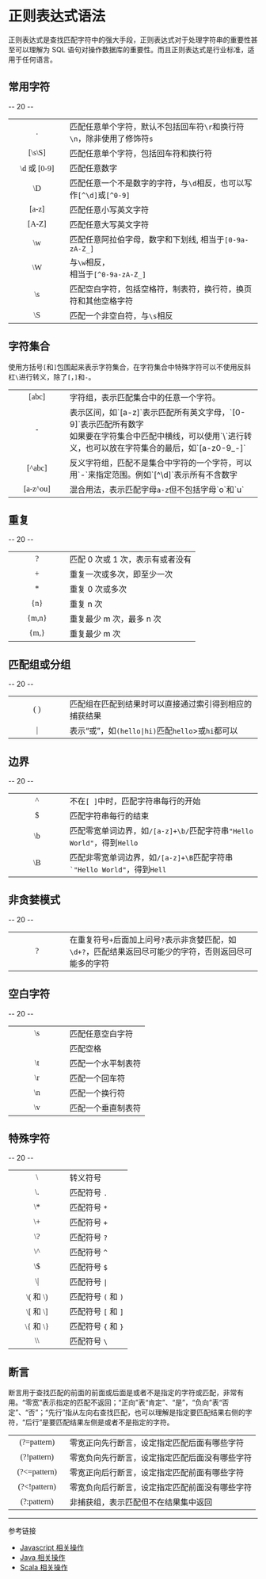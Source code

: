 
<style type="text/css">
table[note] tr td:first-child { text-align: center; font-family: consolas; width: 100px; }
</style>

# 正则表达式语法

正则表达式是查找匹配字符中的强大手段，正则表达式对于处理字符串的重要性甚至可以理解为 SQL 语句对操作数据库的重要性。而且正则表达式是行业标准，适用于任何语言。

## 常用字符

-- 20 --

<table width="100%" border="0" cellspacing="1" note>
    <tr>
        <td>.</td>
        <td>匹配任意单个字符，默认不包括回车符<code>\r</code>和换行符<code>\n</code>，除非使用了修饰符<code>s</code></td>
    </tr>
    <tr>
        <td>[\s\S]</td>
        <td>匹配任意单个字符，包括回车符和换行符</td>
    </tr>
    <tr>
        <td>\d 或 [0-9]</td>
        <td>匹配任意数字</td>
    </tr>
    <tr>
        <td>\D</td>
        <td>匹配任意一个不是数字的字符，与<code>\d</code>相反，也可以写作<code>[^\d]</code>或<code>[^0-9]</code></td>
    </tr>
    <tr>
        <td>[a-z]</td>
        <td>匹配任意小写英文字符</td>
    </tr>
    <tr>
        <td>[A-Z]</td>
        <td>匹配任意大写英文字符</td>
    </tr>
    <tr>
        <td>\w</td>
        <td>匹配任意阿拉伯字母，数字和下划线, 相当于<code>[0-9a-zA-Z_]</code></td>
    </tr>
    <tr>
        <td>\W</td>
        <td>与<code>\w</code>相反，<br/>相当于<code>[^0-9a-zA-Z_]</code></td>
    </tr>
    <tr>
        <td>\s</td>
        <td>匹配空白字符，包括空格符，制表符，换行符，换页符和其他空格字符</td>
    </tr>
    <tr>
        <td>\S</td>
        <td>匹配一个非空白符，与<code>\s</code>相反</td>
    </tr>
</table>

## 字符集合

使用方括号`[`和`]`包围起来表示字符集合，在字符集合中特殊字符可以不使用反斜杠`\`进行转义，除了`[`，`]`和`-`。

<table width="100%" border="0" cellspacing="1" note>
    <tr>
        <td>[abc]</td>
        <td>字符组，表示匹配集合中的任意一个字符。</td>
    </tr>
    <tr>
        <td>-</td>
        <td>表示区间，如`[a-z]`表示匹配所有英文字母，`[0-9]`表示匹配所有数字<br/>
            如果要在字符集合中匹配中横线，可以使用`\`进行转义，也可以放在字符集合的最后，如`[a-z0-9_-]`</td>
    </tr>
    <tr>
        <td>[^abc]</td>
        <td>反义字符组，匹配不是集合中字符的一个字符，可以用`-`来指定范围。例如`[^\d]`表示所有不含数字</td>
    </tr>
    <tr>
        <td>[a-z^ou]</td>
        <td>混合用法，表示匹配字母<code>a-z</code>但不包括字母`o`和`u`</td>
    </tr>
</table>

## 重复

-- 20 --

<table width="100%" border="0" cellspacing="1" note>
    <tr>
        <td>?</td>
        <td>匹配 0 次或 1 次，表示有或者没有</td>
    </tr>
    <tr>
        <td>+</td>
        <td>重复一次或多次，即至少一次</td>
    </tr>
    <tr>
        <td>*</td>
        <td>重复 0 次或多次</td>
    </tr>
    <tr>
        <td>{n}</td>
        <td>重复 n 次</td>
    </tr>
    <tr>
        <td>{m,n}</td>
        <td>重复最少 m 次，最多 n 次</td>
    </tr>
    <tr>
        <td>{m,}</td>
        <td>重复最少 m 次</td>
    </tr>
</table>


## 匹配组或分组

-- 20 --

<table width="100%" border="0" cellspacing="1" note>
    <tr>
        <td>( )</td>
        <td>匹配组在匹配到结果时可以直接通过索引得到相应的捕获结果</td>
    </tr>
    <tr>
        <td>|</td>
        <td>表示“或”，如<code>(hello|hi)</code>匹配<code>hello</code>>或<code>hi</code>都可以</td>
    </tr>
</table>

## 边界

-- 20 --

<table width="100%" border="0" cellspacing="1" note>
    <tr>
        <td>^</td>
        <td>不在<code>[ ]</code>中时，匹配字符串每行的开始</td>
    </tr>
    <tr>
        <td>$</td>
        <td>匹配字符串每行的结束</td>
    </tr>
    <tr>
        <td>\b</td>
        <td>匹配零宽单词边界，如<code>/[a-z]+\b/</code>匹配字符串<code>"Hello World"</code>，得到<code>Hello</code></td>
    </tr>
    <tr>
        <td>\B</td>
        <td>匹配非零宽单词边界，如<code>/[a-z]+\B</code>匹配字符串<code>`"Hello World"</code>，得到<code>Hell</code></td>
    </tr>
</table>

## 非贪婪模式

-- 20 --
            
<table width="100%" border="0" cellspacing="1" note>
    <tr>
        <td>?</td>
        <td>在重复符号<code>+</code>后面加上问号<code>?</code>表示非贪婪匹配，如<code>\d+?</code>，匹配结果返回尽可能少的字符，否则返回尽可能多的字符</td>
    </tr>
</table>

## 空白字符

-- 20 --

<table width="100%" border="0" cellspacing="1" note>
    <tr>
        <td>\s</td>
        <td>匹配任意空白字符</td>
    </tr>
    <tr>
        <td>&nbsp;</td>
        <td>匹配空格</td>
    </tr>
    <tr>
        <td>\t</td>
        <td>匹配一个水平制表符</td>
    </tr>
    <tr>
        <td>\r</td>
        <td>匹配一个回车符</td>
    </tr>
    <tr>
        <td>\n</td>
        <td>匹配一个换行符</td>
    </tr>
    <tr>
        <td>\v</td>
        <td>匹配一个垂直制表符</td>
    </tr>
</table>

## 特殊字符

-- 20 --

<table width="100%" border="0" cellspacing="1" note>
    <tr>
        <td>\</td>
        <td>转义符号</td>
    </tr>
    <tr>
        <td>\.</td>
        <td>匹配符号 <code>.</code></td>
    </tr>
    <tr>
        <td>\*</td>
        <td>匹配符号 <code>*</code></td>
    </tr>
    <tr>
        <td>\+</td>
        <td>匹配符号 <code>+</code></td>
    </tr>
    <tr>
        <td>\?</td>
        <td>匹配符号 <code>?</code></td>
    </tr>
    <tr>
        <td>\^</td>
        <td>匹配符号 <code>^</code></td>
    </tr>
    <tr>
        <td>\$</td>
        <td>匹配符号 <code>$</code></td>
    </tr>
    <tr>
        <td>\|</td>
        <td>匹配符号 <code>|</code></td>
    </tr>
    <tr>
        <td>\( 和 \)</td>
        <td>匹配符号 <code>(</code> 和 <code>)</code></td>
    </tr>
    <tr>
        <td>\[ 和 \]</td>
        <td>匹配符号 <code>[</code> 和 <code>]</code></td>
    </tr>
    <tr>
        <td>\{ 和 \}</td>
        <td>匹配符号 <code>{</code> 和 <code>}</code></td>
    </tr>
    <tr>
        <td>\\</td>
        <td>匹配符号 <code>\</code></td>
    </tr>
</table>


## 断言

断言用于查找匹配的前面的前面或后面是或者不是指定的字符或匹配，非常有用。“零宽”表示指定的匹配不返回；“正向”表“肯定”、“是”，“负向”表“否定”、“否”；“先行”指从左向右查找匹配，也可以理解是指定要匹配结果右侧的字符，“后行”是要匹配结果左侧是或者不是指定的字符。

<table width="100%" border="0" cellspacing="1" note>
    <tr>
        <td>(?=pattern)</td>
        <td>零宽正向先行断言，设定指定匹配后面有哪些字符</td>
    </tr>
    <tr>
        <td>(?!pattern)</td>
        <td>零宽负向先行断言，设定指定匹配后面没有哪些字符</td>
    </tr>
    <tr>
        <td>(?&lt;=pattern)</td>
        <td>零宽正向后行断言，设定指定匹配前面有哪些字符</td>
    </tr>
    <tr>
        <td>(?&lt;!pattern)</td>
        <td>零宽负向后行断言，设定指定匹配前面没有哪些字符</td>
    </tr>
    <tr>
        <td>(?:pattern)</td>
        <td>非捕获组，表示匹配但不在结果集中返回</td>
    </tr>
</table>

---
参考链接

* [Javascript 相关操作](/regex/javascript.md)
* [Java 相关操作](/regex/java.md)
* [Scala 相关操作](/regex/scala.md)